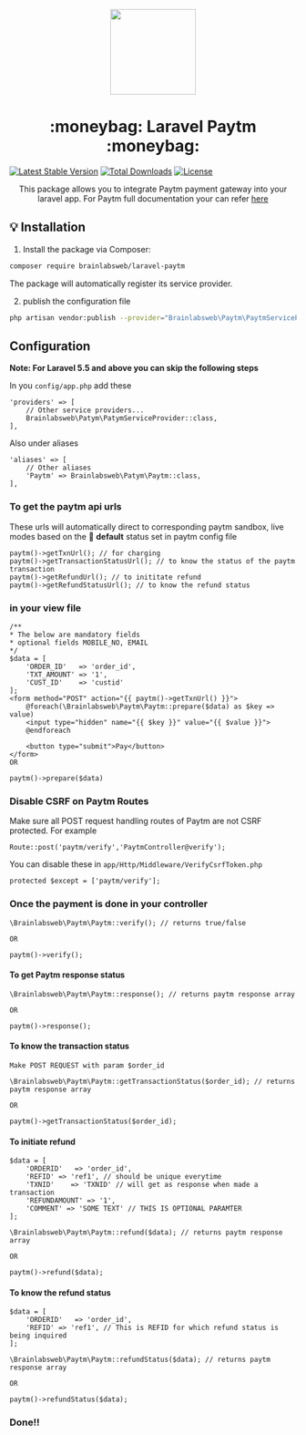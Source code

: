 <p align="center">
<a href="https://brainlabsweb.com" target="_blank">
<img src="https://brainlabsweb.com/safari-pinned-tab.svg" width="150px">
</a>
</p>
<h1 align="center">
:moneybag: Laravel Paytm :moneybag:
</h1>

<p align="center">

[![Latest Stable Version](https://poser.pugx.org/brainlabsweb/laravel-paytm/v/stable)](https://packagist.org/packages/brainlabsweb/laravel-paytm)
[![Total Downloads](https://poser.pugx.org/brainlabweb/laravel-paytm/downloads)](https://packagist.org/packages/brainlabsweb/laravel-paytm)
[![License](https://poser.pugx.org/brainlabsweb/laravel-paytm/license)](https://packagist.org/packages/brainlabsweb/laravel-paytm)
</p>

<p align="center">
This package allows you to integrate Paytm payment gateway into your laravel app.
For Paytm full documentation your can refer <a href="https://developer.paytm.com/docs/">here</a>
</p>

## :bulb: Installation

1. Install the package via Composer:

```sh
composer require brainlabsweb/laravel-paytm
```
The package will automatically register its service provider.

2. publish the configuration file
```sh
php artisan vendor:publish --provider="Brainlabsweb\Paytm\PaytmServiceProvider"
```

## Configuration 
**Note: For Laravel 5.5 and above you can skip the following steps**

In you `` config/app.php `` add these 
```
'providers' => [
    // Other service providers...
    Brainlabsweb\Patym\PatymServiceProvider::class,
],
```
Also under aliases
```
'aliases' => [
    // Other aliases
    'Paytm' => Brainlabsweb\Patym\Paytm::class,
],
```

### To get the paytm api urls

These urls will automatically direct to corresponding paytm sandbox, live modes 
based on the :muscle: **default** status set in paytm config file

```
paytm()->getTxnUrl(); // for charging  
paytm()->getTransactionStatusUrl(); // to know the status of the paytm transaction
paytm()->getRefundUrl(); // to inititate refund
paytm()->getRefundStatusUrl(); // to know the refund status
```

### in your view file

```
/**
* The below are mandatory fields
* optional fields MOBILE_NO, EMAIL
*/
$data = [
    'ORDER_ID'   => 'order_id',
    'TXT_AMOUNT' => '1',
    'CUST_ID'    => 'custid'
];
<form method="POST" action="{{ paytm()->getTxnUrl() }}">
    @foreach(\Brainlabsweb\Paytm\Paytm::prepare($data) as $key => value)
    <input type="hidden" name="{{ $key }}" value="{{ $value }}">   
    @endforeach
    
    <button type="submit">Pay</button>
</form>
OR

paytm()->prepare($data)
```

### Disable CSRF on Paytm Routes
Make sure all POST request handling routes of Paytm are not CSRF protected. 
For example
```
Route::post('paytm/verify','PaytmController@verify');
```
You can disable these in `` app/Http/Middleware/VerifyCsrfToken.php ``

```
protected $except = ['paytm/verify'];
```
### Once the payment is done in your controller
```
\Brainlabsweb\Paytm\Paytm::verify(); // returns true/false 

OR

paytm()->verify();
```

#### To get Paytm response status
```
\Brainlabsweb\Paytm\Paytm::response(); // returns paytm response array 

OR
                  
paytm()->response();                   
```

#### To know the transaction status
```
Make POST REQUEST with param $order_id

\Brainlabsweb\Paytm\Paytm::getTransactionStatus($order_id); // returns paytm response array

OR

paytm()->getTransactionStatus($order_id); 
```

#### To initiate refund 
```
$data = [
    'ORDERID'   => 'order_id',
    'REFID' => 'ref1', // should be unique everytime
    'TXNID'    => 'TXNID' // will get as response when made a transaction
    'REFUNDAMOUNT' => '1',
    'COMMENT' => 'SOME TEXT' // THIS IS OPTIONAL PARAMTER
];

\Brainlabsweb\Paytm\Paytm::refund($data); // returns paytm response array 

OR

paytm()->refund($data);
```


#### To know the refund status 
```
$data = [
    'ORDERID'   => 'order_id',
    'REFID' => 'ref1', // This is REFID for which refund status is being inquired
];

\Brainlabsweb\Paytm\Paytm::refundStatus($data); // returns paytm response array

OR

paytm()->refundStatus($data); 
```
<p align="center">
<h3>Done!!</h3>
</p>
